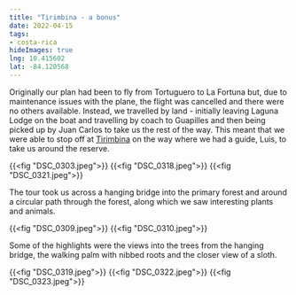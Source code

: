 ```yaml
---
title: "Tirimbina - a bonus"
date: 2022-04-15
tags: 
- costa-rica
hideImages: true
lng: 10.415602
lat: -84.120568
---
```


Originally our plan had been to fly from Tortuguero to La Fortuna but, due to maintenance issues with the plane, the flight was cancelled and there were no others available. Instead, we travelled by land - initially leaving Laguna Lodge on the boat and travelling by coach to Guapilles and then being picked up by Juan Carlos to take us the rest of the way.  This meant that we were able to stop off at [Tirimbina](https://www.tirimbina.org) on the way where we had a guide, Luis, to take us around the reserve. 
<!--more-->
{{<fig "DSC_0303.jpeg">}}
{{<fig "DSC_0318.jpeg">}}
{{<fig "DSC_0321.jpeg">}}

The tour took us across a hanging bridge into the primary forest and around a circular path through the forest, along which we saw interesting plants and animals. 

{{<fig "DSC_0309.jpeg">}}
{{<fig "DSC_0310.jpeg">}}

Some of the highlights were the views into the trees from the hanging bridge, the walking palm with nibbed roots and the closer view of a sloth. 

{{<fig "DSC_0319.jpeg">}}
{{<fig "DSC_0322.jpeg">}}
{{<fig "DSC_0323.jpeg">}}
